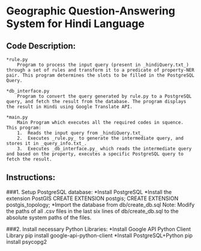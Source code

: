 # Geographic Question-Answering System for Hindi Language

Code Description:
-----------------

	*rule.py
		Program to process the input query (present in _hindiQuery.txt_) through a set of rules and transform it to a predicate of property-NER pair. This program determines the slots to be filled in the PostgreSQL Query.

	*db_interface.py
		Program to convert the query generated by rule.py to a PostgreSQL query, and fetch the result from the database. The program displays the result in Hindi using Google Translate API.	

	*main.py
		Main Program which executes all the required codes in squence. This program:
		1.	Reads the input query from _hindiQuery.txt_	
		2.	Executes _rule.py_ to generate the intermediate query, and stores it in _query_info.txt_.
		3.	Executes _db_interface.py_ which reads the intermediate query and based on the property, executes a specific PostgreSQL query to fetch the result.


Instructions:
--------------

###1.	Setup PostgreSQL database:
	*Install PostgreSQL
	*Install the extension PostGIS
	CREATE EXTENSION postgis;
	CREATE EXTENSION postgis_topology;
	*Import the database from db/create_db.sql
	Note:	Modify the paths of all .csv files in the last six lines of db/create_db.sql to the absolute system paths of the files.

###2.	Install necessary Python Libraries:
	*Install Google API Python Client Library
	pip install google-api-python-client
	*Install PostgreSQL+Python 
	pip install psycopg2
	